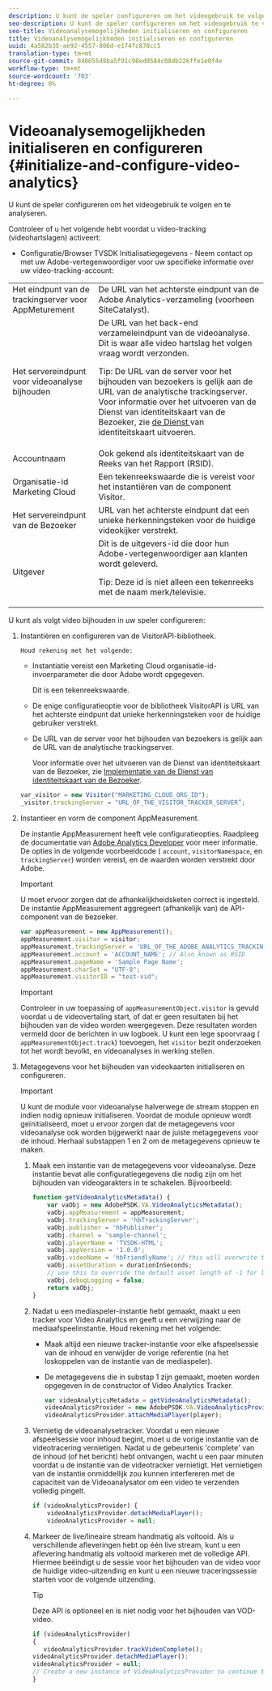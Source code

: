 ```yaml
---
description: U kunt de speler configureren om het videogebruik te volgen en te analyseren.
seo-description: U kunt de speler configureren om het videogebruik te volgen en te analyseren.
seo-title: Videoanalysemogelijkheden initialiseren en configureren
title: Videoanalysemogelijkheden initialiseren en configureren
uuid: 4a582b35-ae92-4557-806d-e174fc878cc5
translation-type: tm+mt
source-git-commit: 040655d8ba5f91c98ed0584c08db226ffe1e0f4e
workflow-type: tm+mt
source-wordcount: '703'
ht-degree: 0%

---
```



# Videoanalysemogelijkheden initialiseren en configureren {#initialize-and-configure-video-analytics}

U kunt de speler configureren om het videogebruik te volgen en te analyseren.

Controleer of u het volgende hebt voordat u video-tracking (videohartslagen) activeert:

* Configuratie/Browser TVSDK Initialisatiegegevens - Neem contact op met uw Adobe-vertegenwoordiger voor uw specifieke informatie over uw video-tracking-account:

<table id="table_3565328ABBEE4605A92EAE1ADE5D6F84">
 <tbody>
  <tr>
   <td colname="col1"> Het eindpunt van de trackingserver voor AppMeturement </td>
   <td colname="col2"> De URL van het achterste eindpunt van de Adobe Analytics-verzameling (voorheen SiteCatalyst). </td>
  </tr>
  <tr>
   <td colname="col1"> Het servereindpunt voor videoanalyse bijhouden </td>
   <td colname="col2"> De URL van het back-end verzameleindpunt van de videoanalyse. Dit is waar alle video hartslag het volgen vraag wordt verzonden. <p>Tip:  De URL van de server voor het bijhouden van bezoekers is gelijk aan de URL van de analytische trackingserver. Voor informatie over het uitvoeren van de Dienst van identiteitskaart van de Bezoeker, zie <a href="https://marketing.adobe.com/resources/help/en_US/mcvid/mcvid-setup-target.html" format="html" scope="external"> de Dienst </a> van identiteitskaart uitvoeren. </p> </td>
  </tr>
  <tr>
   <td colname="col1"> Accountnaam </td>
   <td colname="col2"> Ook gekend als identiteitskaart van de Reeks van het Rapport (RSID). </td>
  </tr>
  <tr>
   <td colname="col1"> Organisatie-id Marketing Cloud </td>
   <td colname="col2"> Een tekenreekswaarde die is vereist voor het instantiëren van de component Visitor. </td>
  </tr>
  <tr>
   <td colname="col1"> Het servereindpunt van de Bezoeker </td>
   <td colname="col2"> URL van het achterste eindpunt dat een unieke herkenningsteken voor de huidige videokijker verstrekt. </td>
  </tr>
  <tr>
   <td colname="col1"> Uitgever </td>
   <td colname="col2"> Dit is de uitgevers-id die door hun Adobe-vertegenwoordiger aan klanten wordt geleverd. <p>Tip:  Deze id is niet alleen een tekenreeks met de naam merk/televisie. </p> </td>
  </tr>
 </tbody>
</table>

U kunt als volgt video bijhouden in uw speler configureren:

1. Instantiëren en configureren van de VisitorAPI-bibliotheek.

       Houd rekening met het volgende:
   
   * Instantiatie vereist een Marketing Cloud organisatie-id-invoerparameter die door Adobe wordt opgegeven.

      Dit is een tekenreekswaarde.
   * De enige configuratieoptie voor de bibliotheek VisitorAPI is URL van het achterste eindpunt dat unieke herkenningsteken voor de huidige gebruiker verstrekt.
   * De URL van de server voor het bijhouden van bezoekers is gelijk aan de URL van de analytische trackingserver.

      Voor informatie over het uitvoeren van de Dienst van identiteitskaart van de Bezoeker, zie [Implementatie van de Dienst van identiteitskaart van de Bezoeker](https://marketing.adobe.com/resources/help/en_US/mcvid/mcvid-setup-target.html).

   ```js
   var_visitor = new Visitor("MARKETING_CLOUD_ORG_ID");
   _visitor.trackingServer = "URL_OF_THE_VISITOR_TRACKER_SERVER”;
   ```

2. Instantieer en vorm de component AppMeasurement.

   De instantie AppMeasurement heeft vele configuratieopties. Raadpleeg de documentatie van [Adobe Analytics Developer](https://microsite.omniture.com/t2/help/en_US/reference/#Developer) voor meer informatie. De opties in de volgende voorbeeldcode ( `account`, `visitorNamespace`, en `trackingServer`) worden vereist, en de waarden worden verstrekt door Adobe.

   >[!IMPORTANT]
   >
   >U moet ervoor zorgen dat de afhankelijkheidsketen correct is ingesteld. De instantie AppMeasurement aggregeert (afhankelijk van) de API-component van de bezoeker.

   ```js
   var appMeasurement = new AppMeasurement();
   appMeasurement.visitor = visitor;
   appMeasurement.trackingServer = 'URL_OF_THE_ADOBE_ANALYTICS_TRACKING_SERVER';
   appMeasurement.account = 'ACCOUNT_NAME'; // Also known as RSID
   appMeasurement.pageName = 'Sample Page Name';
   appMeasurement.charSet = "UTF-8";
   appMeasurement.visitorID = "test-vid";
   ```

   >[!IMPORTANT]
   >
   >Controleer in uw toepassing of `appMeasurementObject.visitor` is gevuld voordat u de videovertaling start, of dat er geen resultaten bij het bijhouden van de video worden weergegeven. Deze resultaten worden vermeld door de berichten in uw logboek. U kunt een lege spoorvraag ( `appMeasurementObject.track`) toevoegen, het `visitor` bezit onderzoeken tot het wordt bevolkt, en videoanalyses in werking stellen.

3. Metagegevens voor het bijhouden van videokaarten initialiseren en configureren.

   >[!IMPORTANT]
   >
   >U kunt de module voor videoanalyse halverwege de stream stoppen en indien nodig opnieuw initialiseren. Voordat de module opnieuw wordt geïnitialiseerd, moet u ervoor zorgen dat de metagegevens voor videoanalyse ook worden bijgewerkt naar de juiste metagegevens voor de inhoud. Herhaal substappen 1 en 2 om de metagegevens opnieuw te maken.

   1. Maak een instantie van de metagegevens voor videoanalyse.
Deze instantie bevat alle configuratiegegevens die nodig zijn om het bijhouden van videogarakters in te schakelen. Bijvoorbeeld:

      ```js
      function getVideoAnalyticsMetadata() {
          var vaObj = new AdobePSDK.VA.VideoAnalyticsMetadata();
          vaObj.appMeasurement = appMeasurement;
          vaObj.trackingServer = 'hbTrackingServer';
          vaObj.publisher = 'hbPublisher';
          vaObj.channel = 'sample-channel';
          vaObj.playerName = 'TVSDK-HTML';
          vaObj.appVersion = '1.0.0';
          vaObj.videoName = 'hbFriendlyName'; // this will overwrite the ContextData variable a.media.friendlyName
          vaObj.assetDuration = durationInSeconds;
          // use this to override the default asset length of -1 for live streams
          vaObj.debugLogging = false;
          return vaObj;
      }
      ```

   2. Nadat u een mediaspeler-instantie hebt gemaakt, maakt u een tracker voor Video Analytics en geeft u een verwijzing naar de mediaafspeelinstantie.
Houd rekening met het volgende:

      * Maak altijd een nieuwe tracker-instantie voor elke afspeelsessie van de inhoud en verwijder de vorige referentie (na het loskoppelen van de instantie van de mediaspeler).
      * De metagegevens die in substap 1 zijn gemaakt, moeten worden opgegeven in de constructor of Video Analytics Tracker.

         ```js
         var videoAnalyticsMetadata = getVideoAnalyticsMetadata();
         videoAnalyticsProvider = new AdobePSDK.VA.VideoAnalyticsProvider(videoAnalyticsMetadata);
         videoAnalyticsProvider.attachMediaPlayer(player);
         ```
   3. Vernietig de videoanalysetracker.
Voordat u een nieuwe afspeelsessie voor inhoud begint, moet u de vorige instantie van de videotracering vernietigen. Nadat u de gebeurtenis &#39;complete&#39; van de inhoud (of het bericht) hebt ontvangen, wacht u een paar minuten voordat u de instantie van de videotracker vernietigt. Het vernietigen van de instantie onmiddellijk zou kunnen interfereren met de capaciteit van de Videoanalysator om een video te verzenden volledig pingelt.

      ```js
      if (videoAnalyticsProvider) {
          videoAnalyticsProvider.detachMediaPlayer();
          videoAnalyticsProvider = null;
      ```
   4. Markeer de live/lineaire stream handmatig als voltooid.
Als u verschillende afleveringen hebt op één live stream, kunt u een aflevering handmatig als voltooid markeren met de volledige API. Hiermee beëindigt u de sessie voor het bijhouden van de video voor de huidige video-uitzending en kunt u een nieuwe traceringssessie starten voor de volgende uitzending.
      >[!TIP]
      >
      >Deze API is optioneel en is niet nodig voor het bijhouden van VOD-video.

      ```js
      if (videoAnalyticsProvider)
      {
         videoAnalyticsProvider.trackVideoComplete();
      videoAnalyticsProvider.detachMediaPlayer();
      videoAnalyticsProvider = null;
      // Create a new instance of VideoAnalyticsProvider to continue tracking.
      } 
      ```

